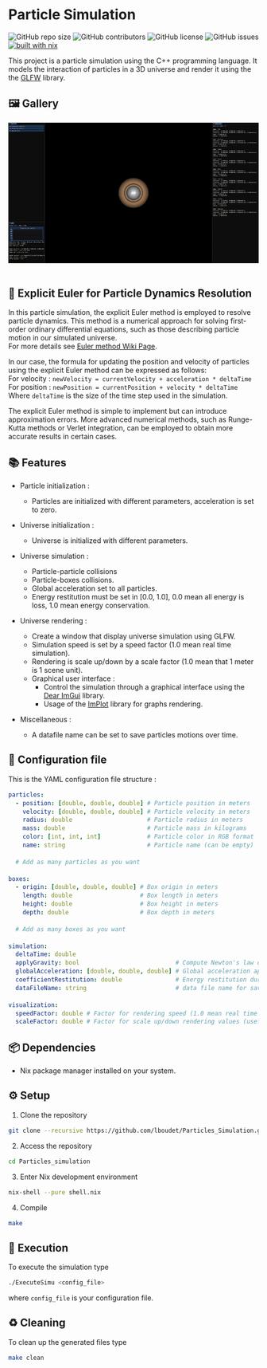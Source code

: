 # Particle Simulation

![GitHub repo size](https://img.shields.io/github/repo-size/Kojittsu/Particles_Simulation)
![GitHub contributors](https://img.shields.io/github/contributors/Kojittsu/Particles_Simulation)
![GitHub license](https://img.shields.io/github/license/Kojittsu/Particles_Simulation)
![GitHub issues](https://img.shields.io/github/issues/Kojittsu/Particles_Simulation)
[![built with nix](https://img.shields.io/static/v1?logo=nixos&logoColor=white&label=&message=Built%20with%20Nix&color=41439a)](https://builtwithnix.org)

This project is a particle simulation using the C++ programming language. It models the interaction of particles in a 3D universe and render it using the the [GLFW](https://www.glfw.org/) library.


## 🖼️ Gallery

<p align="center">
   <img src="./.github/assets/pictures/video.gif" style="margin-bottom: 15px;"/> <br>
</p>


## 📐 Explicit Euler for Particle Dynamics Resolution

In this particle simulation, the explicit Euler method is employed to resolve particle dynamics. This method is a numerical approach for solving first-order ordinary differential equations, such as those describing particle motion in our simulated universe.\
For more details see [Euler method Wiki Page](https://en.wikipedia.org/wiki/Euler_method).

In our case, the formula for updating the position and velocity of particles using the explicit Euler method can be expressed as follows:\
For velocity : `newVelocity = currentVelocity + acceleration * deltaTime`\
For position : `newPosition = currentPosition + velocity * deltaTime`\
Where `deltaTime` is the size of the time step used in the simulation.

The explicit Euler method is simple to implement but can introduce approximation errors. More advanced numerical methods, such as Runge-Kutta methods or Verlet integration, can be employed to obtain more accurate results in certain cases.

## 📚 Features

- Particle initialization :
  - Particles are initialized with different parameters, acceleration is set to zero.

- Universe initialization :
  - Universe is initialized with different parameters.

- Universe simulation :
  - Particle-particle collisions
  - Particle-boxes collisions.
  - Global acceleration set to all particles.
  - Energy restitution must be set in [0.0, 1.0], 0.0 mean all energy is loss, 1.0 mean energy conservation.

- Universe rendering :
  - Create a window that display universe simulation using GLFW.
  - Simulation speed is set by a speed factor (1.0 mean real time simulation).
  - Rendering is scale up/down by a scale factor (1.0 mean that 1 meter is 1 scene unit).
  - Graphical user interface :
    - Control the simulation through a graphical interface using the [Dear ImGui](https://github.com/ocornut/imgui) library.
    - Usage of the [ImPlot](https://github.com/epezent/implot) library for graphs rendering.

- Miscellaneous :
  - A datafile name can be set to save particles motions over time.

## 📝 Configuration file

This is the YAML configuration file structure :
```yaml
particles:
  - position: [double, double, double] # Particle position in meters
    velocity: [double, double, double] # Particle velocity in meters
    radius: double                     # Particle radius in meters
    mass: double                       # Particle mass in kilograms
    color: [int, int, int]             # Particle color in RGB format
    name: string                       # Particle name (can be empty)

  # Add as many particles as you want

boxes:
  - origin: [double, double, double] # Box origin in meters
    length: double                   # Box length in meters
    height: double                   # Box height in meters
    depth: double                    # Box depth in meters

  # Add as many boxes as you want

simulation:
  deltaTime: double
  applyGravity: bool                           # Compute Newton's law of universal gravitation
  globalAcceleration: [double, double, double] # Global acceleration applied to all objects
  coefficientRestitution: double               # Energy restitution during collision (1.0 mean energy conservation)
  dataFileName: string                         # data file name for saving particles positions through time (can be "")

visualization:
  speedFactor: double # Factor for rendering speed (1.0 mean real time universe rendering)
  scaleFactor: double # Factor for scale up/down rendering values (usefull for rendering with big value for example)
```
## 📦 Dependencies

- Nix package manager installed on your system.

## ⚙️ Setup

1. Clone the repository
```bash
git clone --recursive https://github.com/lboudet/Particles_Simulation.git
```

2. Access the repository
```bash
cd Particles_simulation
```

3. Enter Nix development environment
```bash
nix-shell --pure shell.nix
```

4. Compile
```bash
make
```

## 🚀 Execution

To execute the simulation type
```bash
./ExecuteSimu <config_file>
```
where `config_file` is your configuration file.

## ♻️ Cleaning

To clean up the generated files type
```bash
make clean
```
